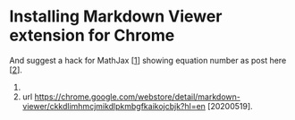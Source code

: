 # Installing Markdown Viewer extension for Chrome
And suggest a hack for MathJax [[1](#ref1)] showing equation number as post here [[2](#ref2)].

1. <a name="ref1"></a>
2. <a name="ref2"></a> url https://chrome.google.com/webstore/detail/markdown-viewer/ckkdlimhmcjmikdlpkmbgfkaikojcbjk?hl=en [20200519].
